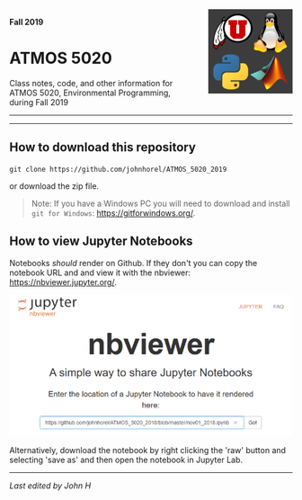 <img src='./images/atmos5020_logo2.png' width=150px align='right' style='padding-left:30px'>

**Fall 2019**

# ATMOS 5020
Class notes, code, and other information for ATMOS 5020, Environmental Programming, during Fall 2019

---
---

## How to download this repository

    git clone https://github.com/johnhorel/ATMOS_5020_2019

or download the zip file.

> Note: If you have a Windows PC you will need to download and install `git for Windows`: https://gitforwindows.org/.

## How to view Jupyter Notebooks
Notebooks _should_ render on Github. If they don't you can copy the notebook URL and and view it with the nbviewer: https://nbviewer.jupyter.org/.

<img src='./images/nbviewer.png' width=600>

Alternatively, download the notebook by right clicking the 'raw' button and selecting 'save as' and then open the notebook in Jupyter Lab.

---

_Last edited by John H_
